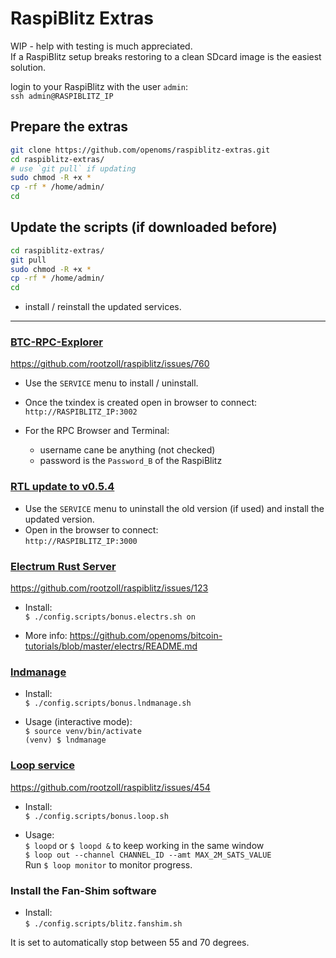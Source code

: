 # RaspiBlitz Extras

WIP - help with testing is much appreciated.  
If a RaspiBlitz setup breaks restoring to a clean SDcard image is the easiest solution.

login to your RaspiBlitz with the user `admin`:  
`ssh admin@RASPIBLITZ_IP`

## Prepare the extras
```bash
git clone https://github.com/openoms/raspiblitz-extras.git
cd raspiblitz-extras/
# use `git pull` if updating
sudo chmod -R +x *
cp -rf * /home/admin/
cd
```
## Update the scripts (if downloaded before)
```bash
cd raspiblitz-extras/
git pull
sudo chmod -R +x *
cp -rf * /home/admin/
cd
```
*  install / reinstall the updated services.

---
### [BTC-RPC-Explorer](https://github.com/janoside/btc-rpc-explorer)
https://github.com/rootzoll/raspiblitz/issues/760
* Use the `SERVICE` menu to install / uninstall.

* Once the txindex is created open in browser to connect:  
`http://RASPIBLITZ_IP:3002`

* For the RPC Browser and Terminal:
    * username cane be anything (not checked)
    * password is the `Password_B` of the RaspiBlitz

### [RTL update to v0.5.4](https://github.com/Ride-The-Lightning/RTL/releases)
* Use the `SERVICE` menu to uninstall the old version (if used) and install the updated version.
* Open in the browser to connect:  
`http://RASPIBLITZ_IP:3000`

### [Electrum Rust Server](https://github.com/romanz/electrs)
https://github.com/rootzoll/raspiblitz/issues/123
* Install:  
`$ ./config.scripts/bonus.electrs.sh on`

* More info: https://github.com/openoms/bitcoin-tutorials/blob/master/electrs/README.md    


### [lndmanage](https://github.com/bitromortac/lndmanage)
* Install:  
`$ ./config.scripts/bonus.lndmanage.sh`

* Usage (interactive mode):  
`$ source venv/bin/activate`  
`(venv) $ lndmanage `

### [Loop service](https://github.com/lightninglabs/loop)  
https://github.com/rootzoll/raspiblitz/issues/454
* Install:  
`$ ./config.scripts/bonus.loop.sh`

* Usage:  
`$ loopd` or `$ loopd &` to keep working in the same window  
`$ loop out --channel CHANNEL_ID --amt MAX_2M_SATS_VALUE`  
Run `$ loop monitor` to monitor progress.

### Install the Fan-Shim software
* Install:  
`$ ./config.scripts/blitz.fanshim.sh`

It is set to automatically stop between 55 and 70 degrees.